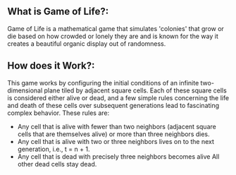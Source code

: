 ## What is Game of Life?:
Game of Life is a mathematical game that simulates 'colonies' that grow or die based on how crowded or lonely they are and is known for the way it creates a beautiful organic display out of randomness.


## How does it Work?:
This game works by configuring the initial conditions of an infinite two-dimensional plane tiled by adjacent square cells. Each of these square cells is considered either alive or dead, and a few simple rules concerning the life and death of these cells over subsequent generations lead to fascinating complex behavior. These rules are:

* Any cell that is alive with fewer than two neighbors (adjacent square cells that are themselves alive) or more than three neighbors dies.
* Any cell that is alive with two or three neighbors lives on to the next generation, i.e., t = n + 1.
* Any cell that is dead with precisely three neighbors becomes alive
All other dead cells stay dead.  